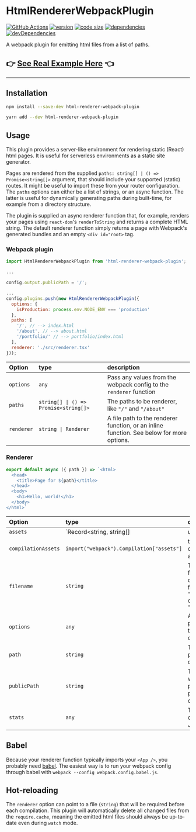 # HtmlRendererWebpackPlugin

[![GitHub Actions](https://github.com/iiroj/html-renderer-webpack-plugin/workflows/Tags/badge.svg)](https://github.com/iiroj/html-renderer-webpack-plugin/actions)
[![version](https://img.shields.io/npm/v/html-renderer-webpack-plugin.svg)](https://www.npmjs.com/package/html-renderer-webpack-plugin)
[![code size](https://img.shields.io/github/languages/code-size/iiroj/html-renderer-webpack-plugin.svg)](https://github.com/iiroj/html-renderer-webpack-plugin)
[![dependencies](https://img.shields.io/david/iiroj/html-renderer-webpack-plugin.svg)](https://github.com/iiroj/html-renderer-webpack-plugin/blob/master/package.json)
[![devDependencies](https://img.shields.io/david/dev/iiroj/html-renderer-webpack-plugin.svg)](https://github.com/iiroj/html-renderer-webpack-plugin/blob/master/package.json)

A webpack plugin for emitting html files from a list of paths.

## 👉 [See Real Example Here](https://github.com/iiroj/iiro.fi/blob/398c26e754e56d9541eb8b8f65219f05dc517ccf/server/renderer.tsx) 👈

----

## Installation

```bash
npm install --save-dev html-renderer-webpack-plugin
```

```bash
yarn add --dev html-renderer-webpack-plugin
```


## Usage

This plugin provides a server-like environment for rendering static (React) html pages. It is useful for serverless environments as a static site generator.

Pages are rendered from the supplied `paths: string[] | () => Promise<string[]>` argument, that should include your supported (static) routes. It might be useful to import these from your router configuration. The `paths` options can either be a list of strings, or an async function. The latter is useful for dynamically generating paths during built-time, for example from a directory structure.

The plugin is supplied an async renderer function that, for example, renders your pages using `react-dom`'s `renderToString` and returns a complete HTML string. The default renderer function simply returns a page with Webpack's generated bundles and an empty `<div id="root>` tag.


### Webpack plugin

```javascript
import HtmlRendererWebpackPlugin from 'html-renderer-webpack-plugin';

...

config.output.publicPath = '/';

...
config.plugins.push(new HtmlRendererWebpackPlugin({
  options: {
    isProduction: process.env.NODE_ENV === 'production'
  },
  paths: [
    '/', // --> index.html
    '/about', // --> about.html
    '/portfolio/' // --> portfolio/index.html
  ],
  renderer: './src/renderer.tsx'
}));
```

| Option | type | description |
| :----- | :--- | :---------- |
| `options` | `any` | Pass any values from the webpack config to the  `renderer` function |
| `paths` | `string[] \| () => Promise<string[]>`| The paths to be renderer, like `"/"` and `"/about"` |
| `renderer` | `string \| Renderer` | A file path to the renderer function, or an inline function. See below for more options. |


### Renderer

```javascript
export default async ({ path }) => `<html>
  <head>
    <title>Page for ${path}</title>
  </head>
  <body>
    <h1>Hello, world!</h1>
  </body>
</html>`

```

| Option | type | description |
| :----- | :--- | :---------- |
| `assets` | `Record<string, string[] | undefined>` | List of emitted asset filenames grouped by extensions |
| `compilationAssets` | `import("webpack").Compilation["assets"]` | the current compilation's assets |
| `filename` | `string` | The filename for the current html file, like `"index.html"` or `"about.html"`
| `options` | `any` | Any value passed from the webpack config |
| `path` | `string`| The current path, like `"/"` or `"/about"` |
| `publicPath` | `string` | The webpack public path prefix, like `""` or `"/public"` |
| `stats` | `any` | The current compilation's JSON stats |


## Babel

Because your renderer function typically imports your `<App />`, you probably need [babel](https://babeljs.io/). The easiest way is to run your webpack config through babel with `webpack --config webpack.config.babel.js`.


## Hot-reloading

The `renderer` option can point to a file (`string`) that will be required before each compilation. This plugin will automatically delete all changed files from the `require.cache`, meaning the emitted html files should always be up-to-date even during `watch` mode.
